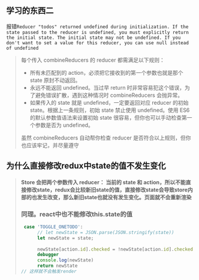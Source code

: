 ## 学习的东西二

报错```Reducer "todos" returned undefined during initialization. If the state passed to the reducer is undefined, you must explicitly return the initial state. The initial state may not be undefined. If you don't want to set a value for this reducer, you can use null instead of undefined```

> 每个传入 combineReducers 的 reducer 都需满足以下规则：
>
> - 所有未匹配到的 action，必须把它接收到的第一个参数也就是那个 state 原封不动返回。
> - 永远不能返回 undefined。当过早 return 时非常容易犯这个错误，为了避免错误扩散，遇到这种情况时 combineReducers 会抛异常。
> - 如果传入的 state 就是 undefined，一定要返回对应 reducer 的初始 state。根据上一条规则，初始 state 禁止使用 undefined。使用 ES6 的默认参数值语法来设置初始 state 很容易，但你也可以手动检查第一个参数是否为 undefined。
>
> 虽然 combineReducers 自动帮你检查 reducer 是否符合以上规则，但你也应该牢记，并尽量遵守

> 

## 为什么直接修改redux中state的值不发生变化

> #### **Store 会把两个参数传入 reducer： 当前的 state 和 action**，所以不能直接修改state，redux会比较新旧state的值，直接修改state会导致store内部的也发生改变，那么新旧state也就没有发生变化。页面就不会重新渲染
>
> ### 同理。react中也不能修改this.state的值
>
> ```js
>  case 'TOGGLE_ONETODO':
>       // let newState = JSON.parse(JSON.stringify(state))
>       let newState = state;
>       
>       newState[action.id].checked = !newState[action.id].checked
>       debugger
>       console.log(newState)
>       return newState
> // 这样就不会触发render
> ```
>
> 

